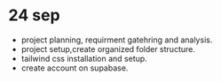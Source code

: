 # 24 sep 
- project planning, requirment gatehring and analysis.
- project setup,create organized folder structure.
- tailwind css installation and setup.
- create account on supabase.